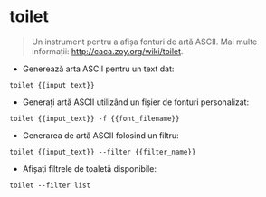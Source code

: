 # toilet

> Un instrument pentru a afișa fonturi de artă ASCII.
> Mai multe informații: <http://caca.zoy.org/wiki/toilet>.

- Generează arta ASCII pentru un text dat:

`toilet {{input_text}}`

- Generați artă ASCII utilizând un fișier de fonturi personalizat:

`toilet {{input_text}} -f {{font_filename}}`

- Generarea de artă ASCII folosind un filtru:

`toilet {{input_text}} --filter {{filter_name}}`

- Afișați filtrele de toaletă disponibile:

`toilet --filter list `
